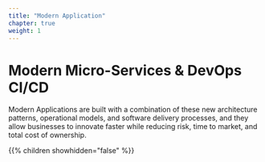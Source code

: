 ```yaml
---
title: "Modern Application"
chapter: true
weight: 1
---
```


# Modern Micro-Services & DevOps CI/CD

Modern Applications are built with a combination of these new architecture patterns, operational models, and software delivery processes, and they allow businesses to innovate faster while reducing risk, time to market, and total cost of ownership.

{{% children showhidden="false" %}}